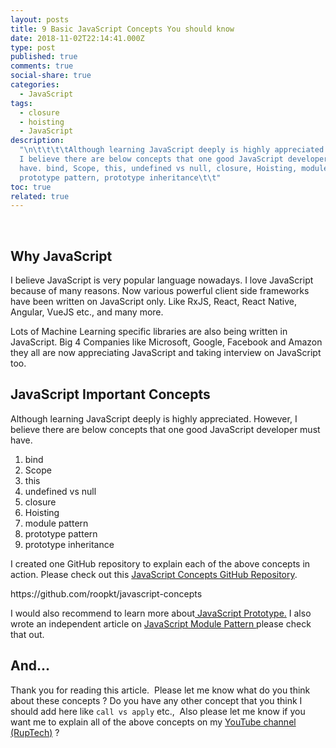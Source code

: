 ```yaml
---
layout: posts
title: 9 Basic JavaScript Concepts You should know
date: 2018-11-02T22:14:41.000Z
type: post
published: true
comments: true
social-share: true
categories:
  - JavaScript
tags:
  - closure
  - hoisting
  - JavaScript
description:
  "\n\t\t\t\tAlthough learning JavaScript deeply is highly appreciated. However,
  I believe there are below concepts that one good JavaScript developer must
  have. bind, Scope, this, undefined vs null, closure, Hoisting, module pattern,
  prototype pattern, prototype inheritance\t\t"
toc: true
related: true
---
```


<br />
<h2>Why JavaScript</h2>
<p>I believe JavaScript is very popular language nowadays. I love JavaScript because of many reasons. Now various powerful client side frameworks have been written on JavaScript only. Like RxJS, React, React Native, Angular, VueJS etc., and many more.</p>
<p>Lots of Machine Learning specific libraries are also being written in JavaScript. Big 4 Companies like Microsoft, Google, Facebook and Amazon they all are now appreciating JavaScript and taking interview on JavaScript too.</p>
<h2>JavaScript Important Concepts</h2>
<p>Although learning JavaScript deeply is highly appreciated. However, I believe there are below concepts that one good JavaScript developer must have.</p>
<ol>
<li>bind</li>
<li>Scope</li>
<li>this</li>
<li>undefined vs null</li>
<li>closure</li>
<li>Hoisting</li>
<li>module pattern</li>
<li>prototype pattern</li>
<li>prototype inheritance</li>
</ol>
<p>I created one GitHub repository to explain each of the above concepts in action. Please check out this <a href="https://github.com/roopkt/javascript-concepts/tree/master/src" target="_blank" rel="noopener noreferrer">JavaScript Concepts GitHub Repository</a>.</p>
<p>https://github.com/roopkt/javascript-concepts</p>
<p>I would also recommend to learn more about<a href="http://rupeshtiwari.com/javascript-prototype-inheritance/"> JavaScript Prototype.</a> I also wrote an independent article on <a href="http://rupeshtiwari.com/javascript-module-pattern/">JavaScript Module Pattern </a>please check that out.</p>
<h2>And...</h2>
<p>Thank you for reading this article.  Please let me know what do you think about these concepts ? Do you have any other concept that you think I should add here like <code>call vs apply</code> etc.,  Also please let me know if you want me to explain all of the above concepts on my <a href="https://www.youtube.com/channel/UCfjBZHutgAYon-T8sqt1rwg">YouTube channel (RupTech)</a> ?</p>
<p>&nbsp;</p>
<p>&nbsp;		</p>
